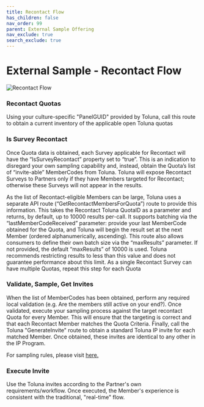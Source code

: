 ```yaml
---
title: Recontact Flow
has_children: false
nav_order: 99
parent: External Sample Offering
nav_exclude: true
search_exclude: true
---
```



# External Sample - Recontact Flow


![Recontact Flow](https://github.com/josh-toluna/tolunaintegratedpaneldocs/blob/master/resources/flows/IP%20Flow%20Diagrams-ES%20Recontact%20Flow.png?raw=true)

### Recontact Quotas

Using your culture-specific "PanelGUID" provided by Toluna, call this route to obtain a current inventory of the applicable open Toluna quotas

### Is Survey Recontact

Once Quota data is obtained, each Survey applicable for Recontact will have the “IsSurveyRecontact” property set to “true”. This is an indication to disregard your own sampling capability and, instead, obtain the Quota’s list of “invite-able” MemberCodes from Toluna. Toluna will expose Recontact Surveys to Partners only if they have Members targeted for Recontact; otherwise these Surveys will not appear in the results.

As the list of Recontact-eligible Members can be large, Toluna uses a separate API route (“GetRecontactMembersForQuota”) route to provide this information. This takes the Recontact Toluna QuotaID as a parameter and returns, by default, up to 10000 results per-call. It supports batching via the “lastMemberCodeReceived” parameter: provide your last MemberCode obtained for the Quota, and Toluna will begin the result set at the next Member (ordered alphanumerically, ascending). This route also allows consumers to define their own batch size via the “maxResults” parameter. If not provided, the default “maxResults” of 10000 is used. Toluna recommends restricting results to less than this value and does not guarantee performance about this limit. As a single Recontact Survey can have multiple Quotas, repeat this step for each Quota

### Validate, Sample, Get Invites

When the list of MemberCodes has been obtained, perform any required local validation (e.g. Are the members still active on your end?). Once validated, execute your sampling process against the target recontact Quota for every Member. This will ensure that the targeting is correct and that each Recontact Member matches the Quota Criteria. Finally, call the Toluna "GenerateInvite" route to obtain a standard Toluna IP invite for each matched Member. Once obtained, these invites are identical to any other in the IP Program.

For sampling rules, please visit [here.](/externalsample/samplingrules)

### Execute Invite

Use the Toluna invites according to the Partner's own requirements/workflow. Once executed, the Member's experience is consistent with the traditional, "real-time" flow.
